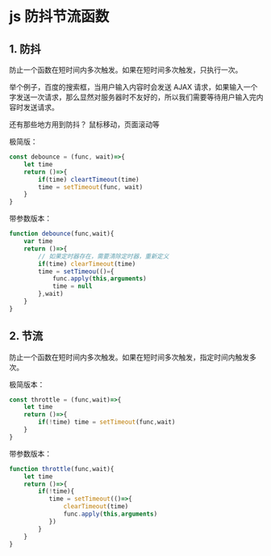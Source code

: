 # js 防抖节流函数

## 1. 防抖

防止一个函数在短时间内多次触发。如果在短时间多次触发，只执行一次。

举个例子，百度的搜索框，当用户输入内容时会发送 AJAX 请求，如果输入一个字发送一次请求，那么显然对服务器时不友好的，所以我们需要等待用户输入完内容时发送请求。

还有那些地方用到防抖？ 鼠标移动，页面滚动等

极简版：

```javascript
const debounce = (func, wait)=>{
    let time
    return ()=>{
        if(time) cleartTimeout(time)
        time = setTimeout(func, wait)
    }
}
```

带参数版本：

```js
function debounce(func,wait){
    var time
    return ()=>{
        // 如果定时器存在，需要清除定时器，重新定义
        if(time) clearTimeout(time)
        time = setTimeou(()={
            func.apply(this,arguments)
            time = null
        },wait)
    }
}
```

## 2. 节流

防止一个函数在短时间内多次触发。如果在短时间多次触发，指定时间内触发多次。

极简版本：

```js
const throttle = (func,wait)=>{
    let time
    return ()=>{
        if(!time) time = setTimeout(func,wait)
    }
}
```

带参数版本：

```js
function throttle(func,wait){
    let time
    return ()=>{
        if(!time){
           time = setTimeout(()=>{
               clearTimeout(time)
               func.apply(this,arguments)
           }) 
        }
    }
}
```

<comment-comment/> 
